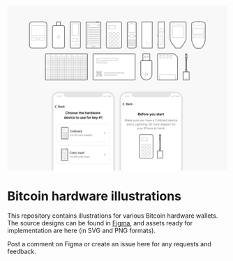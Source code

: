 ![Bitcoin hardware illustration cover image](Cover.png)

# Bitcoin hardware illustrations

This repository contains illustrations for various Bitcoin hardware wallets. The source designs can be found in [Figma](https://www.figma.com/community/file/946807598525782935/Bitcoin-hardware-%26-accessories), and assets ready for implementation are here (in SVG and PNG formats).

Post a comment on Figma or create an issue here for any requests and feedback.